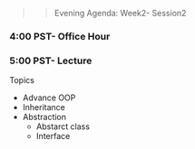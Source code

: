 >> Evening Agenda:  Week2- Session2 
### 4:00 PST-  Office Hour
### 5:00 PST-  Lecture

Topics 
- Advance OOP
- Inheritance
- Abstraction
  - Abstarct class
  - Interface 

